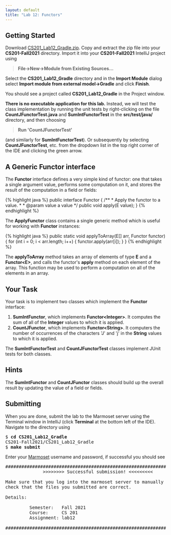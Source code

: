 ```yaml
---
layout: default
title: "Lab 12: Functors"
---
```


## Getting Started

Download [CS201\_Lab12\_Gradle.zip](CS201_Lab12_Gradle.zip). Copy and extract the zip file into your **CS201-Fall2021** directory. Import it into your **CS201-Fall2021** IntelliJ project using

> **File&rarr;New&rarr;Module from Existing Sources...**

Select the **CS201\_Lab12\_Gradle** directory and in the **Import Module** dialog select **Import module from external model&rarr;Gradle** and click **Finish**.

You should see a project called **CS201\_Lab12\_Gradle** in the Project window.

**There is no executable application for this lab.** Instead, we will test the class implementation by running the unit tests by right-clicking on the file **CountJFunctorTest.java** and **SumIntFunctorTest** in the **src/test/java/** directory, and then choosing

> **Run 'CountJFunctorTest'**

(and similarly for **SumIntFunctorTest**). Or subsequently by selecting **CountJFunctorTest**, etc. from the dropdown list in the top right corner of the IDE and clicking the green arrow.

## A Generic Functor interface

The **Functor** interface defines a very simple kind of functor: one that takes a single argument value, performs some computation on it, and stores the result of the computation in a field or fields:

{% highlight java %}
public interface Functor<E> {
    /**
     * Apply the functor to a value.
     * 
     * @param value a value
     */
    public void apply(E value);
}
{% endhighlight %}

The **ApplyFunctor** class contains a single generic method which is useful for working with **Functor** instances:

{% highlight java %}
public static<E> void applyToArray(E[] arr, Functor<E> functor) {
    for (int i = 0; i < arr.length; i++) {
        functor.apply(arr[i]);
    }
}
{% endhighlight %}

The **applyToArray** method takes an array of elements of type **E** and a **Functor&lt;E&gt;**, and calls the functor's **apply** method on each element of the array. This function may be used to perform a computation on all of the elements in an array.

## Your Task

Your task is to implement two classes which implement the **Functor** interface:

1.  **SumIntFunctor**, which implements **Functor&lt;Integer&gt;**. It computes the sum of all of the **Integer** values to which it is applied.
2.  **CountJFunctor**, which implements **Functor&lt;String&gt;**. It computers the number of occurrences of the characters 'J' and 'j' in the **String** values to which it is applied.

The **SumIntFunctorTest** and **CountJFunctorTest** classes implement JUnit tests for both classes.

## Hints

The **SumIntFunctor** and **CountJFunctor** classes should build up the overall result by updating the value of a field or fields.

## Submitting

When you are done, submit the lab to the Marmoset server using the Terminal window in IntelliJ (click **Terminal** at the bottom left of the IDE). Navigate to the directory using

<pre>
$ <b>cd CS201_Lab12_Gradle</b>
CS201-Fall2021/CS201_Lab12_Gradle
$ <b>make submit</b>
</pre>

Enter your [Marmoset](https://cs.ycp.edu/marmoset) username and password, if successful you should see

<pre>
######################################################################
              >>>>>>>> Successful submission! <<<<<<<<<

Make sure that you log into the marmoset server to manually
check that the files you submitted are correct.

Details:

         Semester:   Fall 2021
         Course:     CS 201
         Assignment: lab12

######################################################################
</pre>
